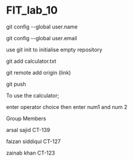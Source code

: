 # FIT_lab_10

git config --global user.name 

git config --global user.email

use git init to initialise empty repository

git add calculator.txt

git remote add origin (link)

git push

To use the calculator;

enter operator choice then enter num1 and num 2

Group Members

arsal sajid CT-139

faizan siddiqui CT-127

zainab khan CT-123
